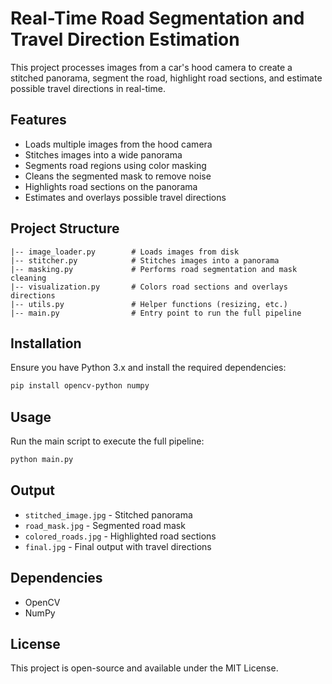 # Real-Time Road Segmentation and Travel Direction Estimation

This project processes images from a car's hood camera to create a stitched panorama, segment the road, highlight road sections, and estimate possible travel directions in real-time.

## Features
- Loads multiple images from the hood camera
- Stitches images into a wide panorama
- Segments road regions using color masking
- Cleans the segmented mask to remove noise
- Highlights road sections on the panorama
- Estimates and overlays possible travel directions

## Project Structure
```
|-- image_loader.py        # Loads images from disk
|-- stitcher.py            # Stitches images into a panorama
|-- masking.py             # Performs road segmentation and mask cleaning
|-- visualization.py       # Colors road sections and overlays directions
|-- utils.py               # Helper functions (resizing, etc.)
|-- main.py                # Entry point to run the full pipeline
```

## Installation
Ensure you have Python 3.x and install the required dependencies:
```sh
pip install opencv-python numpy
```

## Usage
Run the main script to execute the full pipeline:
```sh
python main.py
```

## Output
- `stitched_image.jpg` - Stitched panorama
- `road_mask.jpg` - Segmented road mask
- `colored_roads.jpg` - Highlighted road sections
- `final.jpg` - Final output with travel directions

## Dependencies
- OpenCV
- NumPy

## License
This project is open-source and available under the MIT License.

